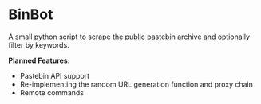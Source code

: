 # BinBot
A small python script to scrape the public pastebin archive and optionally filter by keywords.

**Planned Features:**

* Pastebin API support
* Re-implementing the random URL generation function and proxy chain
* Remote commands
